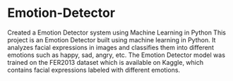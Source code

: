 # Emotion-Detector
Created a Emotion Detector system using Machine Learning in Python
This project is an Emotion Detector built using machine learning in Python. It analyzes facial expressions in images and classifies them into different emotions such as happy, sad, angry, etc.
The Emotion Detector model was trained on the FER2013 dataset which is available on Kaggle, which contains facial expressions labeled with different emotions.
